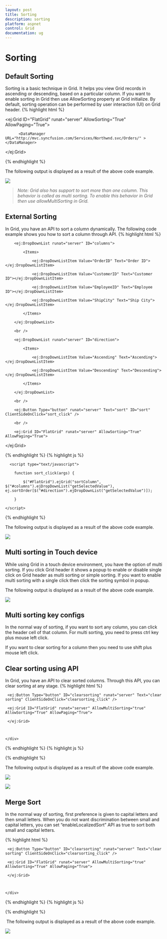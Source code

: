 ```yaml
---
layout: post
title: Sorting
description: sorting
platform: aspnet
control: Grid
documentation: ug
---
```


# Sorting

## Default Sorting

Sorting is a basic technique in Grid. It helps you view Grid records in ascending or descending, based on a particular column. If you want to enable sorting in Grid then use AllowSorting property at Grid initialize. By default, sorting operation can be performed by user interaction (UI) on Grid header.
{% highlight html %}



<ej:Grid ID="FlatGrid" runat="server" AllowSorting="True" AllowPaging="True">

          <DataManager URL="http://mvc.syncfusion.com/Services/Northwnd.svc/Orders/" ></DataManager>   

</ej:Grid>


{% endhighlight  %}




The following output is displayed as a result of the above code example.



![](Sorting_images/Sorting_img1.png)



> _Note: Grid also has support to sort more than one column. This behavior is called as multi sorting. To enable this behavior in Grid then use allowMultiSorting in Grid._

## External Sorting

In Grid, you have an API to sort a column dynamically. The following code example shows you how to sort a column through API. 
{% highlight html %}


<div>

        <ej:DropDownList runat="server" ID="columns">

            <Items>

                <ej:DropDownListItem Value="OrderID" Text="Order ID"></ej:DropDownListItem>

                <ej:DropDownListItem Value="CustomerID" Text="Customer ID"></ej:DropDownListItem>

                <ej:DropDownListItem Value="EmployeeID" Text="Employee ID"></ej:DropDownListItem>

                <ej:DropDownListItem Value="ShipCity" Text="Ship City"></ej:DropDownListItem>

            </Items>

        </ej:DropDownList>

        <br />

        <ej:DropDownList runat="server" ID="direction">

            <Items>

                <ej:DropDownListItem Value="Ascending" Text="Ascending"></ej:DropDownListItem>

                <ej:DropDownListItem Value="Descending" Text="Descending"></ej:DropDownListItem>

            </Items>

        </ej:DropDownList>

        <br />

        <ej:Button Type="button" runat="server" Text="sort" ID="sort" ClientSideOnClick="sort_click" />

        <br />

        <ej:Grid ID="FlatGrid" runat="server" AllowSorting="True" AllowPaging="True">

<DataManager URL="http://mvc.syncfusion.com/Services/Northwnd.svc/Orders/" ></DataManager>

</ej:Grid>



 </div>
{% endhighlight  %}
{% highlight js %}


      <script type="text/javascript">

        function sort_click(args) {

            $("#FlatGrid").ejGrid("sortColumn", $("#columns").ejDropDownList("getSelectedValue"), ej.sortOrder[$("#direction").ejDropDownList("getSelectedValue")]);

        }

    </script>



{% endhighlight  %}

The following output is displayed as a result of the above code example.



![](Sorting_images/Sorting_img3.png)



## Multi sorting in Touch device

While using Grid in a touch device environment, you have the option of multi sorting. If you click Grid header it shows a popup to enable or disable single click on Grid header as multi sorting or simple sorting. If you want to enable multi sorting with a single click then click the sorting symbol in popup.

The following output is displayed as a result of the above code example.



![](Sorting_images/Sorting_img4.png)



## Multi sorting key configs

In the normal way of sorting, if you want to sort any column, you can click the header cell of that column. For multi sorting, you need to press ctrl key plus mouse left click.

If you want to clear sorting for a column then you need to use shift plus mouse left click.

## Clear sorting using API

In Grid, you have an API to clear sorted columns. Through this API, you can clear sorting at any stage.
{% highlight html %}



   <div>

     <ej:Button Type="button" ID="clearsorting" runat="server" Text="clear sorting" ClientSideOnClick="clearsorting_click" />

     <ej:Grid ID="FlatGrid" runat="server" AllowMultiSorting="true" AllowSorting="True" AllowPaging="True">

<DataManager URL="http://mvc.syncfusion.com/Services/Northwnd.svc/Orders/" Offline="true"></DataManager>

     </ej:Grid>



    </div>

{% endhighlight  %}
{% highlight js %}
<script>

        function clearsorting_click(args) {

            $("#FlatGrid").ejGrid("clearSorting");

        }

 </script>


{% endhighlight %}






The following output is displayed as a result of the above code example.



![](Sorting_images/Sorting_img5.png) 





![](Sorting_images/Sorting_img6.png) 



## Merge Sort

In the normal way of sorting, first preference is given to capital letters and then small letters. When you do not want discrimination between small and capital letters, you can set “enableLocalizedSort” API as true to sort both small and capital letters.




{% highlight html %}



   <div>

     <ej:Button Type="button" ID="clearsorting" runat="server" Text="clear sorting" ClientSideOnClick="clearsorting_click" />

     <ej:Grid ID="FlatGrid" runat="server" AllowMultiSorting="true" AllowSorting="True" AllowPaging="True">

<DataManager URL="http://mvc.syncfusion.com/Services/Northwnd.svc/Orders/" Offline="true"></DataManager>

     </ej:Grid>



    </div>
{% endhighlight %}
{% highlight js %}


<script>

ej.Support.enableLocalizedSort=true

</script>

{% endhighlight %}


 The following output is displayed as a result of the above code example.



![](Sorting_images/Sorting_img7.png)




